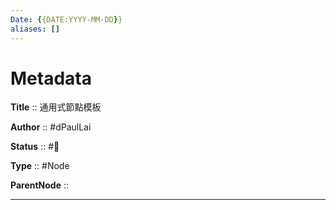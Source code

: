 ```yaml
---
Date: {{DATE:YYYY-MM-DD}}
aliases: []
---
```


# Metadata

**Title** :: 通用式節點模板

**Author** :: #dPaulLai

**Status** :: #🌱

**Type** :: #Node

**ParentNode** ::

---
